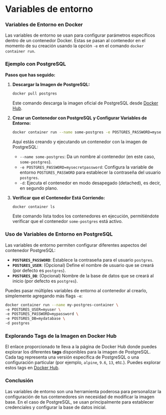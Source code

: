 # Variables de entorno

### **Variables de Entorno en Docker**

Las variables de entorno se usan para configurar parámetros específicos dentro de un contenedor Docker. Estas se pasan al contenedor en el momento de su creación usando la opción `-e` en el comando `docker container run`.

### **Ejemplo con PostgreSQL**

**Pasos que has seguido:**

1. **Descargar la Imagen de PostgreSQL:**
   ```bash
   docker pull postgres
   ```
   Este comando descarga la imagen oficial de PostgreSQL desde [Docker Hub](https://hub.docker.com/_/postgres).

2. **Crear un Contenedor con PostgreSQL y Configurar Variables de Entorno:**
   ```bash
   docker container run --name some-postgres -e POSTGRES_PASSWORD=mysecretpassword -d postgres
   ```
   Aquí estás creando y ejecutando un contenedor con la imagen de PostgreSQL:
   - `--name some-postgres`: Da un nombre al contenedor (en este caso, `some-postgres`).
   - `-e POSTGRES_PASSWORD=mysecretpassword`: Configura la variable de entorno `POSTGRES_PASSWORD` para establecer la contraseña del usuario `postgres`.
   - `-d`: Ejecuta el contenedor en modo desapegado (detached), es decir, en segundo plano.

3. **Verificar que el Contenedor Está Corriendo:**
   ```bash
   docker container ls
   ```
   Este comando lista todos los contenedores en ejecución, permitiéndote verificar que el contenedor `some-postgres` está activo.

### **Uso de Variables de Entorno en PostgreSQL**

Las variables de entorno permiten configurar diferentes aspectos del contenedor PostgreSQL:

- **`POSTGRES_PASSWORD`**: Establece la contraseña para el usuario `postgres`.
- **`POSTGRES_USER`**: (Opcional) Define el nombre de usuario que se creará (por defecto es `postgres`).
- **`POSTGRES_DB`**: (Opcional) Nombre de la base de datos que se creará al inicio (por defecto es `postgres`).

Puedes pasar múltiples variables de entorno al contenedor al crearlo, simplemente agregando más flags `-e`:

```bash
docker container run --name my-postgres-container \
-e POSTGRES_USER=myuser \
-e POSTGRES_PASSWORD=mypassword \
-e POSTGRES_DB=mydatabase \
-d postgres
```

### **Explorando Tags de la Imagen en Docker Hub**

El enlace proporcionado te lleva a la página de Docker Hub donde puedes explorar los diferentes **tags** disponibles para la imagen de PostgreSQL. Cada tag representa una versión específica de PostgreSQL o una configuración particular (por ejemplo, `alpine`, `9.6`, `13`, etc.). Puedes explorar estos tags en [Docker Hub](https://hub.docker.com/_/postgres/tags).

### **Conclusión**

Las variables de entorno son una herramienta poderosa para personalizar la configuración de tus contenedores sin necesidad de modificar la imagen base. En el caso de PostgreSQL, se usan principalmente para establecer credenciales y configurar la base de datos inicial.